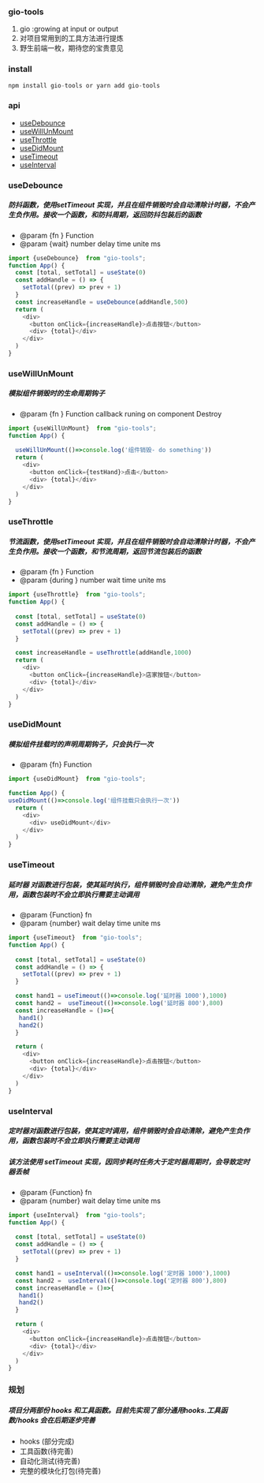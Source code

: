### gio-tools
1. gio :growing at input or output 
2. 对项目常用到的工具方法进行提炼
3. 野生前端一枚，期待您的宝贵意见

### install 
```js
npm install gio-tools or yarn add gio-tools
```
### api
*  <a href='#useDebounce'>useDebounce</a>
*  <a href='#useWillUnMount'>useWillUnMount</a>
*  <a href='#useThrottle'>useThrottle</a>
*  <a href='#useDidMount'>useDidMount</a>
*  <a href='#useTimeout'>useTimeout</a> 
*  <a href='#useInterval'>useInterval</a> 
  
  
### <span id='useDebounce'>useDebounce</span>
##### 防抖函数，使用setTimeout 实现，并且在组件销毁时会自动清除计时器，不会产生负作用。接收一个函数，和防抖周期，返回防抖包装后的函数
 * @param {fn } Function
 * @param {wait} number  delay time unite ms
```js
import {useDebounce}  from "gio-tools";
function App() {
  const [total, setTotal] = useState(0)
  const addHandle = () => {
    setTotal((prev) => prev + 1)
  }
  const increaseHandle = useDebounce(addHandle,500)
  return (
    <div>
      <button onClick={increaseHandle}>点击按钮</button>
      <div> {total}</div>
    </div>
  )
}
```
### <span id='useWillUnMount'>useWillUnMount</span>
##### 模拟组件销毁时的生命周期钩子
 * @param {fn } Function  callback runing on component Destroy

```js
import {useWillUnMount}  from "gio-tools";
function App() {
 
  useWillUnMount(()=>console.log('组件销毁- do something')) 
  return (
    <div>
      <button onClick={testHand}>点击</button>
      <div> {total}</div>
    </div>
  )
}
```
### <span id='useThrottle'>useThrottle</span>
##### 节流函数，使用setTimeout 实现，并且在组件销毁时会自动清除计时器，不会产生负作用。接收一个函数，和节流周期，返回节流包装后的函数
 * @param {fn }  Function
 * @param {during } number  wait time unite ms

```js
import {useThrottle}  from "gio-tools";
function App() {
 
  const [total, setTotal] = useState(0)
  const addHandle = () => {
    setTotal((prev) => prev + 1)
  }

  const increaseHandle = useThrottle(addHandle,1000)
  return (
    <div>
      <button onClick={increaseHandle}>店家按钮</button>
      <div> {total}</div>
    </div>
  )
}

```
### <span id='useDidMount'>useDidMount</span>
##### 模拟组件挂载时的声明周期钩子，只会执行一次
 * @param {fn} Function
```js
import {useDidMount}  from "gio-tools";

function App() {
useDidMount(()=>console.log('组件挂载只会执行一次'))
  return (
    <div>
      <div> useDidMount</div>
    </div>
  )
}

```
### <span id='useTimeout'>useTimeout</span>
##### 延时器 对函数进行包装，使其延时执行，组件销毁时会自动清除，避免产生负作用，函数包装时不会立即执行需要主动调用
 * @param {Function} fn
 * @param {number} wait delay time unite ms
```js
import {useTimeout}  from "gio-tools";
function App() {
 
  const [total, setTotal] = useState(0)
  const addHandle = () => {
    setTotal((prev) => prev + 1)
  }

  const hand1 = useTimeout(()=>console.log('延时器 1000'),1000)
  const hand2 =  useTimeout(()=>console.log('延时器 800'),800)
  const increaseHandle = ()=>{
   hand1()
   hand2()
  }

  return (
    <div>
      <button onClick={increaseHandle}>点击按钮</button>
      <div> {total}</div>
    </div>
  )
}
```
### <span id='useInterval'>useInterval</span>
##### 定时器对函数进行包装，使其定时调用，组件销毁时会自动清除，避免产生负作用，函数包装时不会立即执行需要主动调用
##### 该方法使用 setTimeout 实现，因同步耗时任务大于定时器周期时，会导致定时器丢帧
 * @param {Function} fn
 * @param {number} wait delay time unite ms
```js
import {useInterval}  from "gio-tools";
function App() {
 
  const [total, setTotal] = useState(0)
  const addHandle = () => {
    setTotal((prev) => prev + 1)
  }

  const hand1 = useInterval(()=>console.log('定时器 1000'),1000)
  const hand2 =  useInterval(()=>console.log('定时器 800'),800)
  const increaseHandle = ()=>{
   hand1()
   hand2()
  }

  return (
    <div>
      <button onClick={increaseHandle}>点击按钮</button>
      <div> {total}</div>
    </div>
  )
}
```
### 规划
##### 项目分两部份 hooks 和工具函数。目前先实现了部分通用hooks.工具函数/hooks 会在后期逐步完善
* hooks (部分完成)
* 工具函数(待完善)
* 自动化测试(待完善)
* 完整的模块化打包(待完善)

